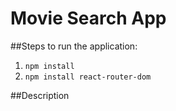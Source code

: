 # Movie Search App

##Steps to run the application:
1. `npm install`
2. `npm install react-router-dom`


##Description
